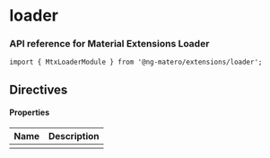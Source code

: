 # loader

### API reference for Material Extensions Loader

`import { MtxLoaderModule } from '@ng-matero/extensions/loader';`

## Directives

#### **Properties**

| **Name** | Description |
| :--- | :--- |
|  |  |

